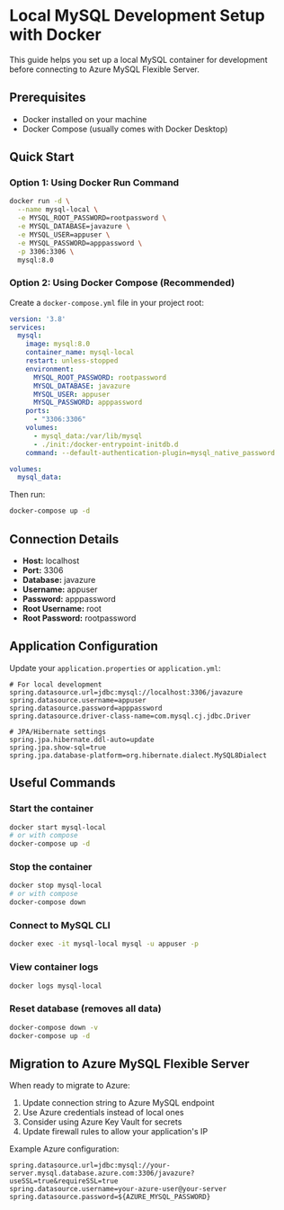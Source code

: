 # Local MySQL Development Setup with Docker

This guide helps you set up a local MySQL container for development before connecting to Azure MySQL Flexible Server.

## Prerequisites

- Docker installed on your machine
- Docker Compose (usually comes with Docker Desktop)

## Quick Start

### Option 1: Using Docker Run Command

```bash
docker run -d \
  --name mysql-local \
  -e MYSQL_ROOT_PASSWORD=rootpassword \
  -e MYSQL_DATABASE=javazure \
  -e MYSQL_USER=appuser \
  -e MYSQL_PASSWORD=apppassword \
  -p 3306:3306 \
  mysql:8.0
```

### Option 2: Using Docker Compose (Recommended)

Create a `docker-compose.yml` file in your project root:

```yaml
version: '3.8'
services:
  mysql:
    image: mysql:8.0
    container_name: mysql-local
    restart: unless-stopped
    environment:
      MYSQL_ROOT_PASSWORD: rootpassword
      MYSQL_DATABASE: javazure
      MYSQL_USER: appuser
      MYSQL_PASSWORD: apppassword
    ports:
      - "3306:3306"
    volumes:
      - mysql_data:/var/lib/mysql
      - ./init:/docker-entrypoint-initdb.d
    command: --default-authentication-plugin=mysql_native_password

volumes:
  mysql_data:
```

Then run:
```bash
docker-compose up -d
```

## Connection Details

- **Host:** localhost
- **Port:** 3306
- **Database:** javazure
- **Username:** appuser
- **Password:** apppassword
- **Root Username:** root
- **Root Password:** rootpassword

## Application Configuration

Update your `application.properties` or `application.yml`:

```properties
# For local development
spring.datasource.url=jdbc:mysql://localhost:3306/javazure
spring.datasource.username=appuser
spring.datasource.password=apppassword
spring.datasource.driver-class-name=com.mysql.cj.jdbc.Driver

# JPA/Hibernate settings
spring.jpa.hibernate.ddl-auto=update
spring.jpa.show-sql=true
spring.jpa.database-platform=org.hibernate.dialect.MySQL8Dialect
```

## Useful Commands

### Start the container
```bash
docker start mysql-local
# or with compose
docker-compose up -d
```

### Stop the container
```bash
docker stop mysql-local
# or with compose
docker-compose down
```

### Connect to MySQL CLI
```bash
docker exec -it mysql-local mysql -u appuser -p
```

### View container logs
```bash
docker logs mysql-local
```

### Reset database (removes all data)
```bash
docker-compose down -v
docker-compose up -d
```

## Migration to Azure MySQL Flexible Server

When ready to migrate to Azure:

1. Update connection string to Azure MySQL endpoint
2. Use Azure credentials instead of local ones
3. Consider using Azure Key Vault for secrets
4. Update firewall rules to allow your application's IP

Example Azure configuration:
```properties
spring.datasource.url=jdbc:mysql://your-server.mysql.database.azure.com:3306/javazure?useSSL=true&requireSSL=true
spring.datasource.username=your-azure-user@your-server
spring.datasource.password=${AZURE_MYSQL_PASSWORD}
```